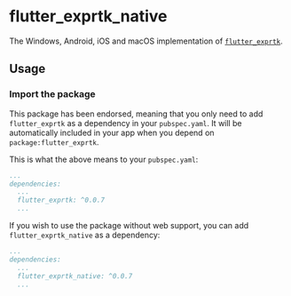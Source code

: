 # flutter_exprtk_native

The Windows, Android, iOS and macOS implementation of [`flutter_exprtk`][1].

## Usage

### Import the package

This package has been endorsed, meaning that you only need to add `flutter_exprtk`
as a dependency in your `pubspec.yaml`. It will be automatically included in your app
when you depend on `package:flutter_exprtk`.

This is what the above means to your `pubspec.yaml`:

```yaml
...
dependencies:
  ...
  flutter_exprtk: ^0.0.7
  ...
```

If you wish to use the package without web support, you can add `flutter_exprtk_native` as a
dependency:

```yaml
...
dependencies:
  ...
  flutter_exprtk_native: ^0.0.7
  ...
```

[1]: ../flutter_exprtk